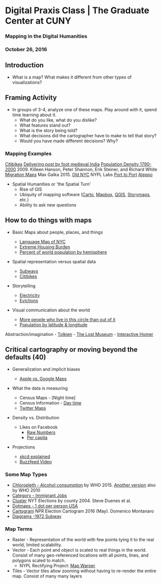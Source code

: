 
# Digital Praxis Class | The Graduate Center at CUNY
### Mapping in the Digital Humanities
### October 26, 2016


## Introduction 

- What is a map? What makes it different from other types of visualizations?

## Framing Activity 

- In groups of 3-4, analyze one of these maps. Play around with it, spend time learning about it.
	- What do you like, what do you dislike?
	- What features stand out?
	- What is the story being told?
	- What decisions did the cartographer have to make to tell that story?
	- Would you have made different decisions? Why?
	
### Mapping Examples

[Citibikes](http://c4sr.columbia.edu/projects/citibike-rebalancing-study)
[Delivering post by foot medieval India](http://emilyfuhrman.co/interactive/F2015002/)
[Population Density 1790-2000](http://web.stanford.edu/group/spatialhistory/cgi-bin/site/viz.php?id=265&project_id=0) 2009. Killeen Hanson, Peter Shannon, Erik Steiner, and Richard White
[Migration Maps](http://metrocosm.com/global-immigration-map/) Max Galka 2015.
[Old NYC](http://www.oldnyc.org/) NYPL Labs
[Port to Port](http://spatialinformationdesignlab.org/project_sites/port_to_port/)
[Aleppo](http://c4sr.columbia.edu/conflict-urbanism-aleppo/)

- Spatial Humanities or 'the Spatial Turn' 
	- Rise of GIS
	- Ubiquity of mapping software ([Carto](https://carto.com/), [Mapbox](https://www.mapbox.com/), [QGIS](http://www.qgis.org/en/site/), [Storymaps](https://storymaps.arcgis.com/en/), etc.)
	- Ability to ask new questions


## How to do things with maps 
	
- Basic Maps about people, places, and things
	- [Language Map of NYC](http://www1.nyc.gov/assets/planning/html/data-maps/nyc-population/viz.html)
	- [Extreme Housing Burden](http://data2go.nyc/map/?id=107*36047015900*ex_high_cost_h_tract!undefined!ns*!other_pop_puma_506~ahdi_puma_1~sch_enrol_puma_112~no_hs_puma_111~age_pyramid_male_85_plus_puma_20~median_household_income_puma_397~median_personal_earnings_puma_400~dis_y_perc_puma_102~poverty_ceo_puma_417~unemployment_puma_408~pre_k_puma_107!*air_qual_cd~ahdi_puma*family_homeless_cd_245#10/40.8278/-73.9593)
	- [Percent of world population by hemisphere](http://www.radicalcartography.net/index.html?your-hemisphere)
	
- Spatial representation versus spatial data 
	- [Subways](http://subwaylanguages.michelleajohnson.com/)
	- [Citibikes](http://c4sr.columbia.edu/projects/citibike-rebalancing-study)
	
- Storytelling 
	- [Electricity](http://storymaps.esri.com/stories/2016/electricity/index.html)
	- [Evictions](http://interactive.nydailynews.com/2016/02/nypd-nuisance-abatement-case-studies-interactive/index.html)

	
- Visual communication about the world 
	- [More people who live in this circle than out of it](http://brilliantmaps.com/population-circle/)
	- [Population by latitude & longitude](http://www.radicalcartography.net/index.html?your-hemisphere)
	
Abstraction/imagination 
	- [Tolkien](http://lotrproject.com/map/#zoom=3&lat=-1315.5&lon=1500&layers=BTTTTT)
	- [The Lost Museum](http://lostmuseum.cuny.edu/)
	- [Interactive Homer](http://www.classics.upenn.edu/myth/content/homer/multimap.html)
		


## Critical cartography or moving beyond the defaults (40)

- Generalization and implicit biases
	- [Apple vs. Google Maps](http://www.justinobeirne.com/essay/cartography-comparison)
	
- What the data is measuring
	- Census Maps - [Night time]
	- Census Information - [Day time](http://www.census.gov/content/dam/Census/library/working-papers/2015/demo/2015-Laughlin-01-Poster.pdf)
	- [Twitter Maps](http://ny.spatial.ly/)
	
- Density vs. Distribution
	- Likes on Facebook
		- [Raw Numbers](https://www.reddit.com/r/MapPorn/comments/3erf5e/how_many_likes_each_country_has_on_facebook/)
		- [Per capita](https://www.reddit.com/r/MapPorn/comments/3evnek/how_many_likes_per_capita_each_country_has_on/)
		
- Projections
	- [xkcd explained](https://www.explainxkcd.com/wiki/index.php/977:_Map_Projections)
	- [Buzzfeed Video](https://www.youtube.com/watch?v=KUF_Ckv8HbE)
	

### Some Map Types

- [Chloropleth - Alcohol consumption](http://gamapserver.who.int/mapLibrary/Files/Maps/Global_Alcohol_PerCapitaConsumption_2015.png) by WHO 2015.  [Another version](http://gamapserver.who.int/mapLibrary/Files/Maps/Global_consumption_percapita_2010.png) also by WHO 2010
- [Category - Immigrant Jobs](http://www.businessinsider.com/immigrant-jobs-state-map-2015-8)
- [Cluster](http://designarchives.aiga.org/#/entries/map/_/detail/relevance/asc/2/7/1141/election-maps-the-new-york-times/1) NYT Elections by county 2004. Steve Duenes et al.
- [Dotmaps - 1 dot per person USA](http://demographics.coopercenter.org/DotMap/)
- [Cartogram](http://www.npr.org/2016/05/10/477190080/demographics-and-history-tilt-the-map-in-clintons-favor-over-trump) NPR Election Cartogram 2016 (May). Domenico Montanaro
- [Diagrams -1972 Subway](http://www.nycsubway.org/perl/caption.pl?/img/maps/system_1972.jpg)
	

### Map Terms

- Raster - Representation of the world with few points tying it to the real world, limited scalability.
- Vector - Each point and object is scaled to real things in the world. Consist of many geo-referenced locations with all points, lines, and polygons scaled to match.
	- NYPL Rectifying Project: [Map Warper](http://maps.nypl.org/warper/)
- Tiles - Vector tiles allow zooming without having to re-render the entire map. Consist of many many layers
	

